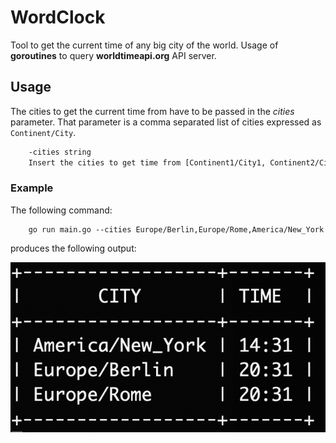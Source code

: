 # WordClock
Tool to get the current time of any big city of the world.
Usage of __goroutines__ to query __worldtimeapi.org__ API server.

## Usage
The cities to get the current time from have to be passed in the _cities_ parameter.
That parameter is a comma separated list of cities expressed as `Continent/City`.

```bash
    -cities string
    Insert the cities to get time from [Continent1/City1, Continent2/City2, etc]
```

### Example
The following command:
```
    go run main.go --cities Europe/Berlin,Europe/Rome,America/New_York
```
produces the following output:

![alt Output example](/example.png)
